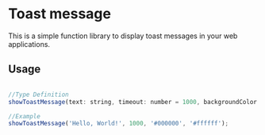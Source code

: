 # Toast message
This is a simple function library to display toast messages in your web applications.

## Usage
```javascript

//Type Definition
showToastMessage(text: string, timeout: number = 1000, backgroundColor: string = 'rgba(0, 0, 0, 0.8)', color: string = 'white'): void

//Example
showToastMessage('Hello, World!', 1000, '#000000', '#ffffff');
```